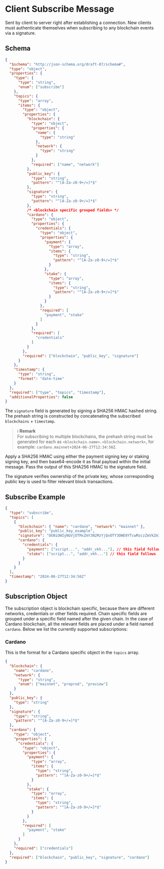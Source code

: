# Client Subscribe Message

Sent by client to server right after establishing a connection. New clients must authenticate themselves when subscribing to any blockchain events via a signature.

## Schema

```json
{
  "$schema": "http://json-schema.org/draft-07/schema#",
  "type": "object",
  "properties": {
    "type": {
      "type": "string",
      "enum": ["subscribe"]
    },
    "topics": {
      "type": "array",
      "items": {
        "type": "object",
        "properties": {
          "blockchain": {
            "type": "object",
            "properties": {
              "name": {
                "type": "string"
              },
              "network": {
                "type": "string"
              }
            },
            "required": ["name", "network"]
          },
          "public_key": {
            "type": "string",
            "pattern": "^[A-Za-z0-9+/=]*$"
          },
          "signature": {
            "type": "string",
            "pattern": "^[A-Za-z0-9+/=]*$"
          },
          /* <blockchain specific grouped fields> */
          "cardano": {
            "type": "object",
            "properties": {
              "credentials": {
                "type": "object",
                "properties": {
                  "payment": {
                    "type": "array",
                    "items": {
                      "type": "string",
                      "pattern": "^[A-Za-z0-9+/=]*$"
                    }
                  },
                  "stake": {
                    "type": "array",
                    "items": {
                      "type": "string",
                      "pattern": "^[A-Za-z0-9+/=]*$"
                    }
                  }
                },
                "required": [
                  "payment", "stake"
                ]
              }
            },
            "required": [
              "credentials"
            ]
          }
        },
        "required": ["blockchain", "public_key", "signature"]
      }
    },
    "timestamp": {
      "type": "string",
      "format": "date-time"
    }
  },
  "required": ["type", "topics", "timestamp"],
  "additionalProperties": false
}
```

The `signature` field is generated by signing a SHA256 HMAC hashed string. The prehash string is constructed by concatenating the subscribed `blockchains` + `timestamp`.

> ℹ️ **Remark**<br />
> For subscribing to multiple blockchains, the prehash string must be generated for each  as `<blockchain.name>.<blockchain.network>`, for example:
> `cardano.mainnet+2024-06-27T12:34:56Z`.

Apply a SHA256 HMAC using either the payment signing key or staking signing key, and then base64-encode it as final payload within the initial message. Pass the output of this SHA256 HMAC to the signature field.

The signature verifies ownership of the private key, whose corresponding public key is used to filter relevant block transactions.

## Subscribe Example

```json
{
  "type": "subscribe",
  "topics": [
    {
      "blockchain": { "name": "cardano", "network": "mainnet" },
      "public_key": "public_key_example",
      "signature": "OGNiOWIyNGVjOTMxZmY3N2MzYjQxOTY3OWE0YTcwMzczZmVkZmIxNDZmMDE0ODk0Nzg4YjUxMmIzMjE4MDdiYw==", // base64, SHA256 HMAC with your signing key
      "cardano": {
        "credentials": {
          "payment": ["script...", "addr_vkh..."], // this field follows  CIP-0005
          "stake": ["script...", "addr_vkh..."] // this field follows  CIP-0005
        }
      }
    }
  ],
  "timestamp": "2024-06-27T12:34:56Z"
}
```

## Subscription Object

The subscription object is blockchain specific, because there are different networks, credentials or other fields required.
Chain specific fields are grouped under a specific field named after the given chain.
In the case of Cardano blockchain, all the relevant fields are placed under a field named `cardano`.
Below we list the currently supported subscriptions:

### Cardano
This is the format for a Cardano specific object in the `topics` array.
```json
{
  "blockchain": {
    "name": "cardano",
    "network": {
      "type": "string",
      "enum": ["mainnet", "preprod", "preview"]
    }
  },
  "public_key": {
    "type": "string"
  },
  "signature": {
    "type": "string",
    "pattern": "^[A-Za-z0-9+/=]*$"
  },
  "cardano": {
    "type": "object",
    "properties": {
      "credentials": {
        "type": "object",
        "properties": {
          "payment": {
            "type": "array",
            "items": {
              "type": "string",
              "pattern": "^[A-Za-z0-9+/=]*$"
            }
          },
          "stake": {
            "type": "array",
            "items": {
              "type": "string",
              "pattern": "^[A-Za-z0-9+/=]*$"
            }
          }
        },
        "required": [
          "payment", "stake"
        ]
      }
    },
    "required": ["credentials"]
  },
  "required": ["blockchain", "public_key", "signature", "cardano"]
}
```
